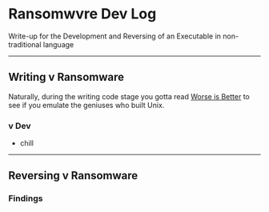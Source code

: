 # Ransomwvre Dev Log
Write-up for the Development and Reversing of an Executable in non-traditional language

--- 

## Writing v Ransomware
Naturally, during the writing code stage you gotta read [Worse is Better](http://doc.cat-v.org/programming/worse_is_better) to see if you emulate the geniuses who built Unix.

### v Dev
- chill

---

## Reversing v Ransomware

### Findings